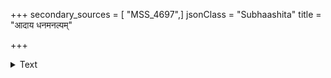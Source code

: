 +++
secondary_sources = [ "MSS_4697",]
jsonClass = "Subhaashita"
title = "आदाय धनमनल्पम्"

+++

<details><summary>Text</summary>

आदाय धनमनल्पं ददानया सुभग तावकं वासः।  
मुग्धा रजकगृहिण्या कृता दिनैः कतिपयैर्निःस्वा॥
</details>
